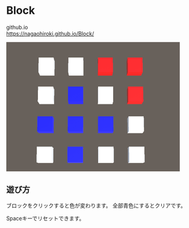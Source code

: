 ﻿# Block

github.io  
https://nagaohiroki.github.io/Block/

![icon](icon.png)

遊び方
---
ブロックをクリックすると色が変わります。
全部青色にするとクリアです。

Spaceキーでリセットできます。
